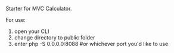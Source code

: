 Starter for MVC Calculator.

For use:

1. open your CLI
2. change directory to public folder
3. enter php -S 0.0.0.0:8088 #or whichever port you'd like to use
